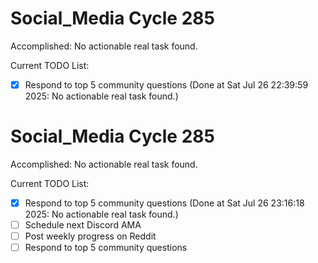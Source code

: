 # Social_Media Cycle 285

Accomplished: No actionable real task found.

Current TODO List:

- [x] Respond to top 5 community questions  (Done at Sat Jul 26 22:39:59 2025: No actionable real task found.)

# Social_Media Cycle 285

Accomplished: No actionable real task found.

Current TODO List:

- [x] Respond to top 5 community questions  (Done at Sat Jul 26 23:16:18 2025: No actionable real task found.)
- [ ] Schedule next Discord AMA
- [ ] Post weekly progress on Reddit
- [ ] Respond to top 5 community questions